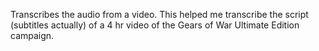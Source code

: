 Transcribes the audio from a video. This helped me transcribe the script (subtitles actually) of a 4 hr video of the Gears of War Ultimate Edition campaign.
